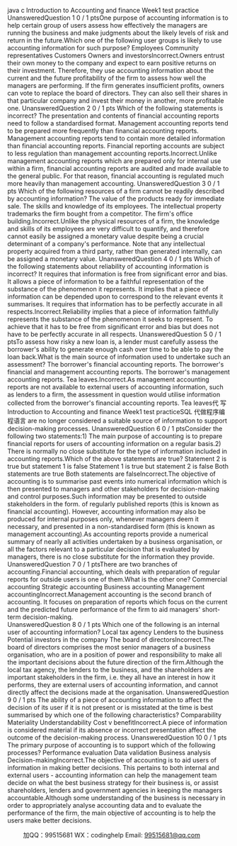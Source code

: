 java c
Introduction to Accounting and finance
Week1 test practice
UnansweredQuestion 1
0   / 1   ptsOne purpose of accounting information is to help certain group of users assess how effectively the managers are running the business and make judgments about the likely levels of risk and return in the future.Which one of the following user groups is likely to use accounting information for such purpose?
Employees
Community representatives
Customers
Owners and investorsIncorrect.Owners entrust their own money to the company and expect to earn positive returns on their investment.   Therefore,   they use accounting information about the current and the future profitability of the firm to assess how well the managers are performing.   If the firm generates insufficient profits,   owners can vote to replace the board of directors.   They can also   sell their shares in that particular   company and invest their money in another,   more profitable one.
UnansweredQuestion 2
0   / 1   pts
Which of the following statements is incorrect?
The presentation and contents of financial accounting reports need to follow a standardised format.
Management accounting reports tend to be prepared more frequently than financial accounting reports.
Management accounting reports tend to contain more detailed information than financial accounting reports.
Financial reporting accounts are subject to less regulation than management accounting reports.Incorrect.Unlike management accounting reports which are prepared only for internal use within a firm, financial accounting reports are audited and made available to the general public. For that reason, financial accounting is regulated much more heavily than management accounting.
UnansweredQuestion 3
0   / 1   pts
Which of the following resources of a firm cannot be readily described by accounting information?
The value of the products ready for immediate sale.
The skills and knowledge of its employees.
The intellectual property trademarks the firm bought from a competitor.
The firm's office building.Incorrect.Unlike the physical resources of a firm,   the knowledge and skills   of its employees are very difficult to quantify, and therefore cannot easily be assigned a monetary   value despite being a crucial determinant of a company's performance. Note that any intellectual property acquired from a third party, rather than generated internally, can be assigned a monetary value.
UnansweredQuestion 4
0   / 1   pts
Which of the following statements about reliability of accounting information is incorrect?
It requires that information is free from significant error and bias.
It allows a piece of information to be a faithful representation of the substance of the phenomenon it represents.
It implies that a piece of information can be depended upon to correspond to the relevant events it summarises.
It requires that information has to be perfectly accurate in all respects.Incorrect.Reliability implies that a piece of information faithfully represents the substance of the phenomenon it seeks to represent. To achieve that it has to be free from significant error and bias but does not have to be perfectly accurate in all respects.
UnansweredQuestion 5
0   / 1   ptsTo assess how risky a new loan is, a lender must carefully assess the borrower's ability to generate enough cash over time to be able to pay the loan back.What is the main source of information used to undertake such an assessment?
The borrower's financial accounting reports.
The borrower's financial and management accounting reports.
The borrower's management accounting reports.
Tea leaves.Incorrect.As management accounting reports are not available to external users of accounting information, such as lenders to a firm, the assessment in question would utilise information collected from the borrower's financial accounting reports. Tea leaves代 写Introduction to Accounting and finance Week1 test practiceSQL
代做程序编程语言 are no longer considered a suitable source of information to support decision-making processes.
UnansweredQuestion 6
0   / 1   ptsConsider the following two statements:1) The main purpose of accounting is to prepare financial reports for users of accounting information on a regular basis.2) There is normally no close substitute for the type of information included in accounting reports.Which of the above statements are true?
Statement 2 is true but statement 1 is false
Statement 1 is true but statement 2 is false
Both statements are true
Both statements are falseIncorrect.The objective of accounting is to summarise   past events into numerical information which is then presented to managers and other stakeholders for decision-making and control purposes.Such information may be presented to outside stakeholders in the form. of regularly published reports (this is known as financial accounting). However, accounting information may also be produced for internal purposes only, whenever managers deem it necessary, and presented in a non-standardised form   (this is known as management accounting).As accounting reports provide a numerical summary of nearly all activities undertaken by a business organisation, or all the factors relevant to a particular decision that is evaluated by managers, there is no close substitute for the information they provide.
UnansweredQuestion 7
0   / 1   ptsThere are two branches of accounting.Financial accounting, which deals with preparation of regular reports for outside users is one of them.What is the other one?
Commercial accounting
Strategic accounting
Business accounting
Management accountingIncorrect.Management accounting is the second branch of accounting.   It focuses on preparation of reports which focus on the current and the predicted future performance of the firm to aid managers' short-term decision-making.   
UnansweredQuestion 8
0   / 1   pts
Which one of the following is an internal user of accounting information?
Local tax agency
Lenders to the business
Potential investors in the company
The board of directorsIncorrect.The board of directors comprises the most senior managers of a business organisation, who are in a position of power and responsibility to make all the important decisions about the future direction of the firm.Although the local tax agency, the lenders to the business, and the shareholders are important stakeholders in the firm,   i.e. they all have an interest in how it performs, they are external users of accounting information, and cannot directly affect the decisions made at the organisation.
UnansweredQuestion 9
0   / 1   pts
The ability of a piece of accounting information to affect the decision of its user if it is not present or is misstated at the time is best summarised by which one of the following characteristics?
Comparability
Materiality
Understandability
Cost v benefitIncorrect.A piece of information is considered material if its absence or incorrect presentation affect the outcome of the decision-making process.
UnansweredQuestion 10
0   / 1   pts
The primary purpose of accounting is to support which of the following processes?
Performance evaluation
Data validation
Business analysis
Decision-makingIncorrect.The objective of accounting is to aid users of information in making better decisions.   This pertains to both internal and external users - accounting information can help the management team decide on what the best business strategy for their business is, or assist shareholders, lenders and government agencies in keeping the managers accountable.Although some understanding of the business is necessary in order to appropriately   analyse   accounting data   and to evaluate the performance of the firm, the main objective of accounting is to help the users make better decisions.




         
加QQ：99515681  WX：codinghelp  Email: 99515681@qq.com

